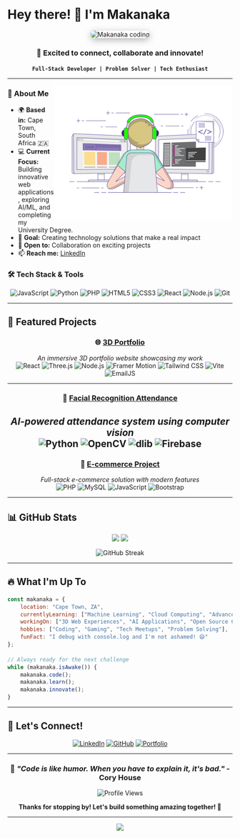 # Hey there! 👋 I'm Makanaka

<div align="center">
  
  <img src="workspace-photo.jpg" alt="Makanaka coding" width="625" style="border-radius: 15px; box-shadow: 0 4px 15px rgba(0,0,0,0.3);"/>
  
  ### 🚀 Excited to connect, collaborate and innovate!
  
  **`Full-Stack Developer | Problem Solver | Tech Enthusiast`**
  
</div>

---

<img align="right" alt="Coding" width="400" src="https://raw.githubusercontent.com/devSouvik/devSouvik/master/gif3.gif">

### 🌟 About Me

- 🌍 **Based in:** Cape Town, South Africa 🇿🇦
- 💻 **Current Focus:** Building innovative web applications, exploring AI/ML, and completing my University Degree.
- 🎯 **Goal:** Creating technology solutions that make a real impact
- 🤝 **Open to:** Collaboration on exciting projects
- 📫 **Reach me:** [LinkedIn](https://www.linkedin.com/in/makanaka)

### 🛠️ Tech Stack & Tools

<div align="center">

![JavaScript](https://img.shields.io/badge/JavaScript-F7DF1E?style=for-the-badge&logo=javascript&logoColor=black)
![Python](https://img.shields.io/badge/Python-3776AB?style=for-the-badge&logo=python&logoColor=white)
![PHP](https://img.shields.io/badge/PHP-777BB4?style=for-the-badge&logo=php&logoColor=white)
![HTML5](https://img.shields.io/badge/HTML5-E34F26?style=for-the-badge&logo=html5&logoColor=white)
![CSS3](https://img.shields.io/badge/CSS3-1572B6?style=for-the-badge&logo=css3&logoColor=white)
![React](https://img.shields.io/badge/React-20232A?style=for-the-badge&logo=react&logoColor=61DAFB)
![Node.js](https://img.shields.io/badge/Node.js-43853D?style=for-the-badge&logo=node.js&logoColor=white)
![Git](https://img.shields.io/badge/Git-F05032?style=for-the-badge&logo=git&logoColor=white)

</div>

---

## 🎨 Featured Projects

<div align="center">

### 🌐 [3D Portfolio](https://github.com/MakanakaMamutse/3D-Portfolio)
*An immersive 3D portfolio website showcasing my work*
<br>
![React](https://img.shields.io/badge/React-20232A?style=flat-square&logo=react&logoColor=61DAFB)
![Three.js](https://img.shields.io/badge/Three.js-000000?style=flat-square&logo=three.js&logoColor=white)
![Node.js](https://img.shields.io/badge/Node.js-43853D?style=flat-square&logo=node.js&logoColor=white)
![Framer Motion](https://img.shields.io/badge/Framer_Motion-0055FF?style=flat-square&logo=framer&logoColor=white)
![Tailwind CSS](https://img.shields.io/badge/Tailwind_CSS-38B2AC?style=flat-square&logo=tailwind-css&logoColor=white)
![Vite](https://img.shields.io/badge/Vite-646CFF?style=flat-square&logo=vite&logoColor=white)
![EmailJS](https://img.shields.io/badge/EmailJS-4285F4?style=flat-square&logo=gmail&logoColor=white)

---

### 🤖 [Facial Recognition Attendance](https://github.com/MakanakaMamutse/FacialRecognitionAttendance)
*AI-powered attendance system using computer vision*
<br>
![Python](https://img.shields.io/badge/Python-3776AB?style=flat-square&logo=python&logoColor=white)
![OpenCV](https://img.shields.io/badge/OpenCV-27338e?style=flat-square&logo=OpenCV&logoColor=white)
![dlib](https://img.shields.io/badge/dlib-FF6B6B?style=flat-square&logo=python&logoColor=white)
![Firebase](https://img.shields.io/badge/Firebase-FFCA28?style=flat-square&logo=firebase&logoColor=black)
---

### 🛒 [E-commerce Project](https://github.com/MakanakaMamutse/E-commerce-Project)
*Full-stack e-commerce solution with modern features*
<br>
![PHP](https://img.shields.io/badge/PHP-777BB4?style=flat-square&logo=php&logoColor=white)
![MySQL](https://img.shields.io/badge/MySQL-00000F?style=flat-square&logo=mysql&logoColor=white)
![JavaScript](https://img.shields.io/badge/JavaScript-F7DF1E?style=flat-square&logo=javascript&logoColor=black)
![Bootstrap](https://img.shields.io/badge/Bootstrap-563D7C?style=flat-square&logo=bootstrap&logoColor=white)

</div>

---

## 📊 GitHub Stats

<div align="center">
  
  <img height="180em" src="https://github-readme-stats.vercel.app/api?username=MakanakaMamutse&show_icons=true&theme=tokyonight&include_all_commits=true&count_private=true"/>
  <img height="180em" src="https://github-readme-stats.vercel.app/api/top-langs/?username=MakanakaMamutse&layout=compact&langs_count=7&theme=tokyonight"/>

</div>

<div align="center">
  
  ![GitHub Streak](https://github-readme-streak-stats.herokuapp.com/?user=MakanakaMamutse&theme=tokyonight)
  
</div>

---

## 🔥 What I'm Up To

```javascript
const makanaka = {
    location: "Cape Town, ZA",
    currentlyLearning: ["Machine Learning", "Cloud Computing", "Advanced React"],
    workingOn: ["3D Web Experiences", "AI Applications", "Open Source Contributions"],
    hobbies: ["Coding", "Gaming", "Tech Meetups", "Problem Solving"],
    funFact: "I debug with console.log and I'm not ashamed! 😄"
};

// Always ready for the next challenge
while (makanaka.isAwake()) {
    makanaka.code();
    makanaka.learn();
    makanaka.innovate();
}
```

---

## 🤝 Let's Connect!

<div align="center">

[![LinkedIn](https://img.shields.io/badge/LinkedIn-0077B5?style=for-the-badge&logo=linkedin&logoColor=white)](https://www.linkedin.com/in/makanaka)
[![GitHub](https://img.shields.io/badge/GitHub-100000?style=for-the-badge&logo=github&logoColor=white)](https://github.com/MakanakaMamutse)
[![Portfolio](https://img.shields.io/badge/Portfolio-FF5722?style=for-the-badge&logo=google-chrome&logoColor=white)](https://your-portfolio-url.com)

</div>

---

<div align="center">

### 💭 *"Code is like humor. When you have to explain it, it's bad."* - Cory House

![Profile Views](https://komarev.com/ghpvc/?username=MakanakaMamutse&label=Profile%20views&color=0e75b6&style=flat)

**Thanks for stopping by! Let's build something amazing together! 🚀**

</div>

---

<div align="center">
  <img src="https://capsule-render.vercel.app/api?type=waving&color=gradient&height=100&section=footer"/>
</div>

